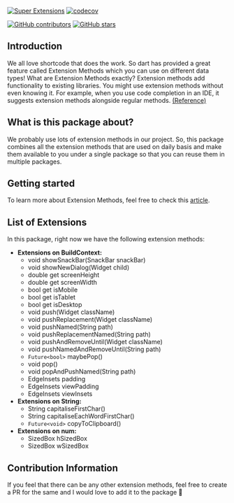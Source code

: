 <p align="center">

[![Super Extensions](https://github.com/AbhishekDoshi26/super_extensions/actions/workflows/main.yaml/badge.svg)](https://github.com/AbhishekDoshi26/super_extensions/actions/workflows/main.yaml)
[![codecov](https://codecov.io/github/AbhishekDoshi26/super_extensions/branch/main/graph/badge.svg?token=ST07XFABBP)](https://codecov.io/github/AbhishekDoshi26/super_extensions) 

[![GitHub contributors](https://img.shields.io/github/contributors/AbhishekDoshi26/super_extensions.svg?style=plastic&label=Contributors)](https://gitHub.com/AbhishekDoshi26/super_extensions/graphs/contributors/)
[![GitHub stars](https://img.shields.io/github/stars/AbhishekDoshi26/super_extensions.svg?style=plastic&label=Stars)](https://github.com/AbhishekDoshi26/super_extensions) 

</p>

## Introduction

We all love shortcode that does the work. So dart has provided a great feature called Extension Methods which you can
use on different data types! What are Extension Methods exactly? Extension methods add functionality to existing
libraries. You might use extension methods without even knowing it. For example, when you use code completion in an IDE,
it suggests extension methods alongside regular
methods. [(Reference)](https://dart.dev/guides/language/extension-methods "(Reference)")

## What is this package about?

We probably use lots of extension methods in our project. So, this package combines all the extension methods that are
used on daily basis and make them available to you under a single package so that you can reuse them in multiple
packages.

## Getting started

To learn more about Extension Methods, feel free to check
this [article](https://medium.com/google-developer-experts/extension-methods-eb7a89a055f8 "article").

## List of Extensions

In this package, right now we have the following extension methods:

- **Extensions on BuildContext:**
    - void showSnackBar(SnackBar snackBar)
    - void showNewDialog(Widget child)
    - double get screenHeight
    - double get screenWidth
    - bool get isMobile
    - bool get isTablet
    - bool get isDesktop
    - void push(Widget className)
    - void pushReplacement(Widget className)
    - void pushNamed(String path)
    - void pushReplacementNamed(String path)
    - void pushAndRemoveUntil(Widget className)
    - void pushNamedAndRemoveUntil(String path)
    - `Future<bool>` maybePop()
    - void pop()
    - void popAndPushNamed(String path)
    - EdgeInsets padding
    - EdgeInsets viewPadding
    - EdgeInsets viewInsets
      <br>
- **Extensions on String:**
    - String capitaliseFirstChar()
    - String capitaliseEachWordFirstChar()
    - `Future<void>` copyToClipboard()
      <br>
- **Extensions on num:**
    - SizedBox hSizedBox
    - SizedBox wSizedBox

## Contribution Information

If you feel that there can be any other extension methods, feel free to create a PR for the same and I would love to add
it to the package 💙
